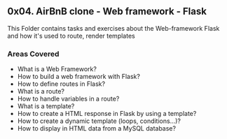 ## 0x04. AirBnB clone - Web framework - Flask

This Folder contains tasks and exercises about the Web-framework Flask and how it's used to route, render templates

### Areas Covered
- What is a Web Framework?
- How to build a web framework with Flask?
- How to define routes in Flask?
- What is a route?
- How to handle variables in a route?
- What is a template?
- How to create a HTML response in Flask by using a template?
- How to create a dynamic template (loops, conditions…)?
- How to display in HTML data from a MySQL database?

